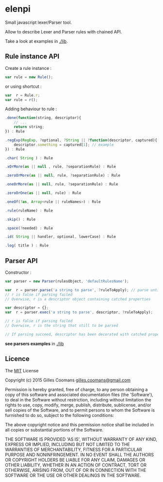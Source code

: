 # elenpi

Small javascript lexer/Parser tool.

Allow to describe Lexer and Parser rules with chained API.

Take a look at examples in [./lib](./lib).


## Rule instance API

Create a rule instance : 

```javascript
var rule = new Rule();
```

or using shortcut :

```javascript
var  r = Rule.r;
var rule = r();
```

Adding behaviour to rule :

```javascript
.done(function(string, descriptor){
	// ...
	return string;
}) : Rule
```

```javascript
.regExp(RegExp, ?optional, ?String || ?function(descriptor, captured){
	descriptor.something = captured[1]; // example
}) : Rule
```

```javascript
.char( String ) : Rule
```

```javascript
.xOrMore(as || null , rule, ?separationRule) : Rule
```

```javascript
.zeroOrMore(as || null, rule, ?separationRule) : Rule
```

```javascript
.oneOrMore(as || null, rule, ?separationRule) : Rule
```

```javascript
.zeroOrOne(as || null, rule) : Rule
```

```javascript
.oneOf(?as, Array<rule || ruleNames>) : Rule
```

```javascript
.rule(ruleName) : Rule
```

```javascript
.skip() : Rule
```

```javascript
.space(?needed) : Rule
```

```javascript
.id( String || handler, optional, lowerCase) : Rule
```

```javascript
.log( title ) : Rule
```


## Parser API

Constructor :
```javascript
var parser = new Parser(rulesObject, 'defaultRulesName');
```


```javascript
var  r = parser.parse('a string to parse', ?ruleToApply); // parse until the end of string
// r is false if parsing failed
// Overwise, r is a descriptor object containing catched properties
```


```javascript
var descriptor = {};
var  r = parser.exec('a string to parse', descriptor, ?ruleToApply);

// r is false if parsing failed
// Overwise, r is the string that still to be parsed

// If parsing succeed, descriptor has been decorated with catched properties
```

__see parsers examples__ in [./lib](./lib)

## Licence

The [MIT](http://opensource.org/licenses/MIT) License

Copyright (c) 2015 Gilles Coomans <gilles.coomans@gmail.com>

Permission is hereby granted, free of charge, to any person obtaining a copy of this software and associated documentation files (the 'Software'), to deal in the Software without restriction, including without limitation the rights to use, copy, modify, merge, publish, distribute, sublicense, and/or sell copies of the Software, and to permit persons to whom the Software is furnished to do so, subject to the following conditions:

The above copyright notice and this permission notice shall be included in all copies or substantial portions of the Software.

THE SOFTWARE IS PROVIDED 'AS IS', WITHOUT WARRANTY OF ANY KIND, EXPRESS OR IMPLIED, INCLUDING BUT NOT LIMITED TO THE WARRANTIES OF MERCHANTABILITY, FITNESS FOR A PARTICULAR PURPOSE AND NONINFRINGEMENT. IN NO EVENT SHALL THE AUTHORS OR COPYRIGHT HOLDERS BE LIABLE FOR ANY CLAIM, DAMAGES OR OTHER LIABILITY, WHETHER IN AN ACTION OF CONTRACT, TORT OR OTHERWISE, ARISING FROM, OUT OF OR IN CONNECTION WITH THE SOFTWARE OR THE USE OR OTHER DEALINGS IN THE SOFTWARE.

